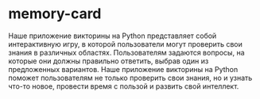 # memory-card
Наше приложение викторины на Python представляет собой интерактивную игру, в которой пользователи могут проверить свои знания в различных областях. Пользователям задаются вопросы, на которые они должны правильно ответить, выбрав один из предложенных вариантов. 
Наше приложение викторины на Python поможет пользователям не только проверить свои знания, но и узнать что-то новое, провести время с пользой и развить свой интеллект.


